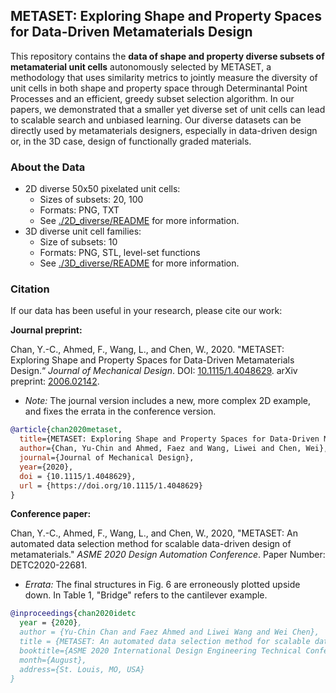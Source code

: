 ## METASET: Exploring Shape and Property Spaces for Data-Driven Metamaterials Design

This repository contains the **data of shape and property diverse subsets of metamaterial unit cells** autonomously selected by METASET, a methodology that uses similarity metrics to jointly measure the diversity of unit cells in both shape and property space through Determinantal Point Processes and an efficient, greedy subset selection algorithm. In our papers, we demonstrated that a smaller yet diverse set of unit cells can lead to scalable search and unbiased learning. Our diverse datasets can be directly used by metamaterials designers, especially in data-driven design or, in the 3D case, design of functionally graded materials.

### About the Data
- 2D diverse 50x50 pixelated unit cells:
  - Sizes of subsets: 20, 100
  - Formats: PNG, TXT
  - See [./2D_diverse/README](https://github.com/lychan110/metaset/tree/master/2D_diverse) for more information.
- 3D diverse unit cell families:
  - Size of subsets: 10
  - Formats: PNG, STL, level-set functions
  - See [./3D_diverse/README](https://github.com/lychan110/metaset/tree/master/3D_diverse) for more information.

### Citation
If our data has been useful in your research, please cite our work:

**Journal preprint:**

Chan, Y.-C., Ahmed, F., Wang, L., and Chen, W., 2020. "METASET: Exploring Shape and Property Spaces for Data-Driven Metamaterials Design.“ _Journal of Mechanical Design_. DOI: [10.1115/1.4048629](https://doi.org/10.1115/1.4048629). arXiv preprint: [2006.02142](https://arxiv.org/abs/2006.02142).

- _Note:_ The journal version includes a new, more complex 2D example, and fixes the errata in the conference version.

```BibTeX
@article{chan2020metaset,
  title={METASET: Exploring Shape and Property Spaces for Data-Driven Metamaterials Design},
  author={Chan, Yu-Chin and Ahmed, Faez and Wang, Liwei and Chen, Wei},
  journal={Journal of Mechanical Design},
  year={2020},
  doi = {10.1115/1.4048629},
  url = {https://doi.org/10.1115/1.4048629}
}
```

**Conference paper:**

Chan, Y.-C., Ahmed, F., Wang, L., and Chen, W., 2020, "METASET: An automated data selection method for scalable data-driven design of metamaterials." _ASME 2020 Design Automation Conference_. Paper Number: DETC2020-22681.

- _Errata:_ The final structures in Fig. 6 are erroneously plotted upside down. In Table 1, "Bridge" refers to the cantilever example.

```BibTeX
@inproceedings{chan2020idetc
  year = {2020},
  author = {Yu-Chin Chan and Faez Ahmed and Liwei Wang and Wei Chen},
  title = {METASET: An automated data selection method for scalable data-driven design of metamaterials},
  booktitle={ASME 2020 International Design Engineering Technical Conferences \& Computers and Information in Engineering Conference},
  month={August},
  address={St. Louis, MO, USA}
}
```
